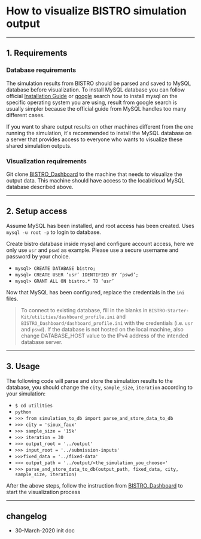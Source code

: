 # How to visualize BISTRO simulation output

----
## 1. Requirements
### Database requirements
The simulation results from BISTRO should be parsed and saved to MySQL database before visualization. To install MySQL database you can follow official [Installation Guide](https://dev.mysql.com/doc/mysql-installation-excerpt/8.0/en/) or [google](https://www.google.com/) search how to install mysql on the specific operating system you are using, result from google search is usually simpler because the official guide from MySQL handles too many different cases. 

If you want to share output results on other machines different from the one running the simulation, it's recommended to install the MySQL database on a server that provides access to everyone who wants to visualize these shared simulation outputs.

### Visualization requirements
Git clone [BISTRO\_Dashboard](https://github.com/bistro-its-berkeley/BISTRO_Dashboard) to the machine that needs to visualize the output data. This machine should have access to the local/cloud MySQL database described above. 



----
## 2. Setup access
Assume MySQL has been installed, and root access has been created. Use`$ mysql -u root -p` to login to database.

Create bistro database inside mysql and configure account access, here we only use `usr` and `pswd` as example. Please use a secure username and password by your choice.

- `mysql> CREATE DATABASE bistro;`
- `mysql> CREATE USER ‘usr’ IDENTIFIED BY ‘pswd’;`
- `mysql> GRANT ALL ON bistro.* TO ‘usr’`

Now that MySQL has been configured, replace the credentials in the `ini` files.

> To connect to existing database, fill in the blanks in `BISTRO-Starter-Kit/utilities/dashboard_profile.ini` and `BISTRO_Dashboard/dashboard_profile.ini` with the credentials (i.e. `usr` and `pswd`). If the database is not hosted on the local machine, also change DATABASE\_HOST value to the IPv4 address of the intended database server.

----
## 3. Usage
The following code will parse and store the simulation results to the database, you should change the `city`, `sample_size`, `iteration` according to your simulation: 

- `$ cd utilities`
- `python`
- `>>> from simulation_to_db import parse_and_store_data_to_db`
- `>>> city = 'sioux_faux'`
- `>>> sample_size = '15k'`
- `>>> iteration = 30`
- `>>> output_root = '../output'`
- `>>> input_root = '../submission-inputs'`
- `>>>fixed_data = '../fixed-data'`
- `>>> output_path = '../output/<the_simulation_you_choose>'`
- `>>> parse_and_store_data_to_db(output_path, fixed_data, city, sample_size, iteration)`

After the above steps, follow the instruction from [BISTRO\_Dashboard](https://github.com/bistro-its-berkeley/BISTRO_Dashboard) to start the visualization process

----
## changelog
* 30-March-2020 init doc